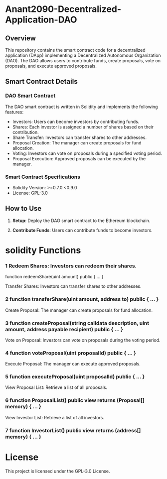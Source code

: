 # Anant2090-Decentralized-Application-DAO

## Overview

This repository contains the smart contract code for a decentralized application (DApp) implementing a Decentralized Autonomous Organization (DAO). The DAO allows users to contribute funds, create proposals, vote on proposals, and execute approved proposals.

## Smart Contract Details

### DAO Smart Contract

The DAO smart contract is written in Solidity and implements the following features:

- Investors: Users can become investors by contributing funds.
- Shares: Each investor is assigned a number of shares based on their contribution.
- Share Transfer: Investors can transfer shares to other addresses.
- Proposal Creation: The manager can create proposals for fund allocation.
- Voting: Investors can vote on proposals during a specified voting period.
- Proposal Execution: Approved proposals can be executed by the manager.

### Smart Contract Specifications

- Solidity Version: >=0.7.0 <0.9.0
- License: GPL-3.0

## How to Use

1. **Setup**: Deploy the DAO smart contract to the Ethereum blockchain.

2. **Contribute Funds**: Users can contribute funds to become investors.

# solidity Functions

   
### 1 Redeem Shares: Investors can redeem their shares.

function redeemShare(uint amount) public { ... }

Transfer Shares: Investors can transfer shares to other addresses.


### 2 function transferShare(uint amount, address to) public { ... }

Create Proposal: The manager can create proposals for fund allocation.


### 3 function createProposal(string calldata description, uint amount, address payable recipient) public { ... }

Vote on Proposal: Investors can vote on proposals during the voting period.


### 4 function voteProposal(uint proposalId) public { ... }

Execute Proposal: The manager can execute approved proposals.


### 5 function executeProposal(uint proposalId) public { ... }

View Proposal List: Retrieve a list of all proposals.


### 6 function ProposalList() public view returns (Proposal[] memory) { ... }

View Investor List: Retrieve a list of all investors.

### 7 function InvestorList() public view returns (address[] memory) { ... }

# License
This project is licensed under the GPL-3.0 License.
